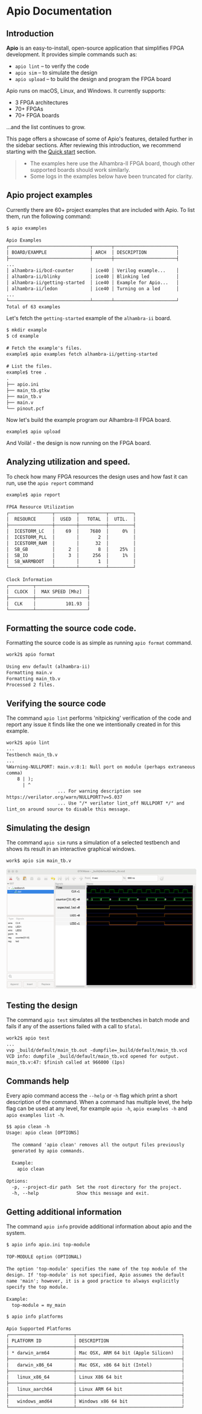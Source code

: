 # Apio Documentation

## Introduction

**Apio** is an easy-to-install, open-source application that simplifies FPGA development. It provides simple commands such as:

- `apio lint` – to verify the code  
- `apio sim` – to simulate the design  
- `apio upload` – to build the design and program the FPGA board  

Apio runs on macOS, Linux, and Windows. It currently supports:

- 3 FPGA architectures  
- 70+ FPGAs  
- 70+ FPGA boards  

…and the list continues to grow.

This page offers a showcase of some of Apio's features, detailed further in the sidebar sections. After reviewing this introduction, we recommend starting with the [Quick start](Quick-start) section.

> * The examples here use the Alhambra-II FPGA board, though other supported boards should work similarly. 
> * Some logs in the examples below have been truncated for clarity.

## Apio project examples
Currently there are 60+ project examples that are included with Apio. To list them, run the following command:

```
$ apio examples

Apio Examples
┌──────────────────────────────┬───────┬───────────────────────┐
│ BOARD/EXAMPLE                │ ARCH  │ DESCRIPTION           │
├──────────────────────────────┼───────┼───────────────────────┤
...
│ alhambra-ii/bcd-counter      │ ice40 │ Verilog example...    │
│ alhambra-ii/blinky           │ ice40 │ Blinking led          │
│ alhambra-ii/getting-started  │ ice40 │ Example for Apio...   │
│ alhambra-ii/ledon            │ ice40 │ Turning on a led      │
...
└──────────────────────────────┴───────┴───────────────────────┘
Total of 63 examples
```

Let's fetch the `getting-started` example of the `alhambra-ii` board.

```
$ mkdir example
$ cd example

# Fetch the example's files.
example$ apio examples fetch alhambra-ii/getting-started

# List the files.
example$ tree .
.
├── apio.ini
├── main_tb.gtkw
├── main_tb.v
├── main.v
└── pinout.pcf
```

Now let's build the example program our Alhambra-II FPGA board.
```
example$ apio upload
```

And Voilà! - the design is now running on the FPGA board.

## Analyzing utilization and speed.

To check how many FPGA resources the design uses and how fast it can run, use the `apio report` command

```
example$ apio report

FPGA Resource Utilization
┌────────────────┬────────┬──────────┬─────────┐
│  RESOURCE      │  USED  │   TOTAL  │  UTIL.  │
├────────────────┼────────┼──────────┼─────────┤
│  ICESTORM_LC   │    69  │    7680  │     0%  │
│  ICESTORM_PLL  │        │       2  │         │
│  ICESTORM_RAM  │        │      32  │         │
│  SB_GB         │     2  │       8  │    25%  │
│  SB_IO         │     3  │     256  │     1%  │
│  SB_WARMBOOT   │        │       1  │         │
└────────────────┴────────┴──────────┴─────────┘

Clock Information
┌─────────┬───────────────────┐
│  CLOCK  │  MAX SPEED [Mhz]  │
├─────────┼───────────────────┤
│  CLK    │           101.93  │
└─────────┴───────────────────┘
```

## Formatting the source code code.

Formatting the source code is as simple as running `apio format` command.

```
work2$ apio format

Using env default (alhambra-ii)
Formatting main.v
Formatting main_tb.v
Processed 2 files.
```

## Verifying the source code

The command `apio lint` performs 'nitpicking' verification of the code and report any issue it finds like 
the one we intentionally created in for this example.

```
work2$ apio lint
...
Testbench main_tb.v
...
%Warning-NULLPORT: main.v:8:1: Null port on module (perhaps extraneous comma)
    8 | );
      | ^
                   ... For warning description see https://verilator.org/warn/NULLPORT?v=5.037
                   ... Use "/* verilator lint_off NULLPORT */" and lint_on around source to disable this message.
```

## Simulating the design

The command `apio sim` runs a simulation of a selected testbench and shows its result in an interactive graphical windows.

```
work$ apio sim main_tb.v
```

![](assets/sim-gtkwave.png)


## Testing the design

The command `apio test` simulates all the testbenches in batch mode and fails if any of the assertions failed with
a call to `$fatal`.

```
work2$ apio test
...
vvp _build/default/main_tb.out -dumpfile=_build/default/main_tb.vcd
VCD info: dumpfile _build/default/main_tb.vcd opened for output.
main_tb.v:47: $finish called at 966000 (1ps)
```

## Commands help

Every apio command access the `--help` or -`h` flag which print a short description of the command. When a command has multiple level, the help flag can be used at any level, for example `apio -h`, `apio examples -h` and `apio examples list -h`. 

```
$$ apio clean -h
Usage: apio clean [OPTIONS]

  The command 'apio clean' removes all the output files previously
  generated by apio commands.

  Example:
    apio clean

Options:
  -p, --project-dir path  Set the root directory for the project.
  -h, --help              Show this message and exit.
```

## Getting additional information

The command `apio info` provide additional information about apio and the system. 

```
$ apio info apio.ini top-module

TOP-MODULE option (OPTIONAL)

The option 'top-module' specifies the name of the top module of the 
design. If 'top-module' is not specified, Apio assumes the default 
name 'main'; however, it is a good practice to always explicitly 
specify the top module.

Example:
  top-module = my_main
```

```
$ apio info platforms

Apio Supported Platforms
┌────────────────────────┬───────────────────────────────────────┐
│ PLATFORM ID            │ DESCRIPTION                           │
├────────────────────────┼───────────────────────────────────────┤
│ * darwin_arm64         │ Mac OSX, ARM 64 bit (Apple Silicon)   │
├────────────────────────┼───────────────────────────────────────┤
│   darwin_x86_64        │ Mac OSX, x86 64 bit (Intel)           │
├────────────────────────┼───────────────────────────────────────┤
│   linux_x86_64         │ Linux X86 64 bit                      │
├────────────────────────┼───────────────────────────────────────┤
│   linux_aarch64        │ Linux ARM 64 bit                      │
├────────────────────────┼───────────────────────────────────────┤
│   windows_amd64        │ Windows x86 64 bit                    │
└────────────────────────┴───────────────────────────────────────┘
```
